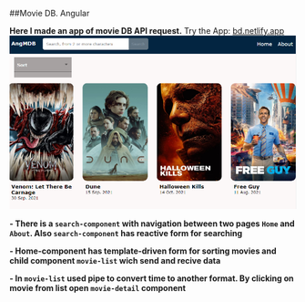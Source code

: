 ##Movie DB. Angular

**Here I made an app of movie DB API request.**
Try the App: [bd.netlify.app](https://mystifying-colden-07d4bc.netlify.app)
<a href="https://mystifying-colden-07d4bc.netlify.app" target="blank">
<img src="src/assets/images/main.png" />
</a>

**- There is a ```search-component``` with navigation between two pages ```Home``` and ```About```. Also ```search-component``` has reactive form for searching**

**- Home-component has template-driven form for sorting movies and child component ```movie-list``` wich send and recive data**

**- In ```movie-list``` used pipe to convert time to another format. By clicking on movie from list open ``movie-detail`` component**
